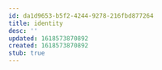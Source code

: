 ```yaml
---
id: da1d9653-b5f2-4244-9278-216fbd877264
title: identity
desc: ''
updated: 1618573870892
created: 1618573870892
stub: true
---
```


